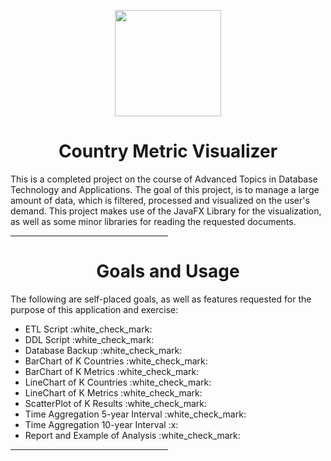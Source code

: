 <p align="center"> 
    <img height=170 src="https://cdn.discordapp.com/attachments/811721979539095563/1112397642627043429/yes.png"/> 
</p>
<h1> <div align="center">Country Metric Visualizer</div> </h1>
This is a completed project on the course of Advanced Topics in Database Technology and Applications. The goal of this project, is to manage a large amount of data, which is filtered, processed and visualized on the user's demand. This project makes use of the JavaFX Library for the visualization, as well as some minor libraries for reading the requested documents.
<hr style="width:50%;text-align:left;margin-left:0">  

<h1> <div align="center"> Goals and Usage </div> </h1>
The following are self-placed goals, as well as features requested for the purpose of this application and exercise:
<ul>
  <li> ETL Script :white_check_mark: </li>
  <li> DDL Script :white_check_mark: </li>
  <li> Database Backup :white_check_mark: </li>
  
  <li> BarChart of K Countries :white_check_mark: </li> 
  <li> BarChart of K Metrics :white_check_mark: </li>
  <li> LineChart of K Countries :white_check_mark: </li>
  <li> LineChart of K Metrics :white_check_mark: </li>
  <li> ScatterPlot of K Results :white_check_mark: </li>
  <li> Time Aggregation 5-year Interval :white_check_mark: </li>
  <li> Time Aggregation 10-year Interval :x: </li>
  
  <li> Report and Example of Analysis :white_check_mark: </li>
</ul>

<hr style="width:50%;text-align:left;margin-left:0">  
